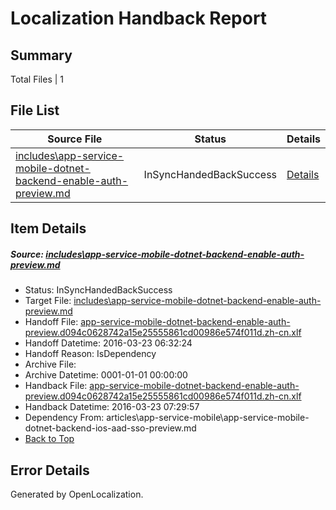 # <a name='report-top'></a> Localization Handback Report

## Summary
 Total Files | 1

## File List
 Source File | Status | Details 
 ----------- | ------ | ------- 
 [includes\app-service-mobile-dotnet-backend-enable-auth-preview.md](https://github.com/OpenLocalizationTest/azuretest/blob/bfebe61979af68e9405312844cb63c9a12299ae0/includes/app-service-mobile-dotnet-backend-enable-auth-preview.md) | InSyncHandedBackSuccess | [Details](#b73bac18b8c26265c7f153b6f6288c827dc5fd6416677)

## Item Details
##### <a name='b73bac18b8c26265c7f153b6f6288c827dc5fd6416677'></a> Source: [includes\app-service-mobile-dotnet-backend-enable-auth-preview.md](https://github.com/OpenLocalizationTest/azuretest/blob/bfebe61979af68e9405312844cb63c9a12299ae0/includes/app-service-mobile-dotnet-backend-enable-auth-preview.md)
* Status: InSyncHandedBackSuccess
* Target File: [includes\app-service-mobile-dotnet-backend-enable-auth-preview.md](https://github.com/OpenLocalizationTestOrg/azure-content-zhcn-test/blob/9f7d009adf978100dcaa5b2f924348a0b35493ed/includes/app-service-mobile-dotnet-backend-enable-auth-preview.md)
* Handoff File: [app-service-mobile-dotnet-backend-enable-auth-preview.d094c0628742a15e25555861cd00986e574f011d.zh-cn.xlf](https://github.com/OpenLocalizationTest/azuretest.handoff/blob/612259ffe3b3d92a90ab58a9b5135ace1d1ddb13/ol-handoff/OpenLocalizationTestOrg/azure-content-zhcn-test/master/app-service-mobile-dotnet-backend-enable-auth-preview.d094c0628742a15e25555861cd00986e574f011d.zh-cn.xlf)
* Handoff Datetime: 2016-03-23 06:32:24
* Handoff Reason: IsDependency
* Archive File: 
* Archive Datetime: 0001-01-01 00:00:00
* Handback File: [app-service-mobile-dotnet-backend-enable-auth-preview.d094c0628742a15e25555861cd00986e574f011d.zh-cn.xlf](https://github.com/OpenLocalizationTest/azuretest.handback/blob/a10c4be04c48e03417a7b09687d81ba71743cfe3/ol-handback/OpenLocalizationTestOrg/azure-content-zhcn-test/master/app-service-mobile-dotnet-backend-enable-auth-preview.d094c0628742a15e25555861cd00986e574f011d.zh-cn.xlf)
* Handback Datetime: 2016-03-23 07:29:57
* Dependency From: articles\app-service-mobile\app-service-mobile-dotnet-backend-ios-aad-sso-preview.md
* [Back to Top](#report-top)


## Error Details

Generated by OpenLocalization.
